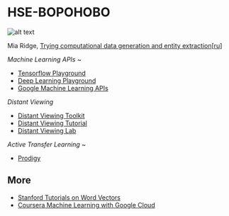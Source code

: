 # HSE-BOPOHOBO

![alt text](http://neuralnetworksanddeeplearning.com/images/tikz1.png "A simple neural network")

Mia Ridge, [Trying computational data generation and entity extraction](http://www.openobjects.org.uk/2017/02/trying-computational-data-generation-and-entity-extraction/)[[ru](https://translate.google.com/translate?sl=en&tl=ru&js=y&prev=_t&hl=en&ie=UTF-8&u=http%3A%2F%2Fwww.openobjects.org.uk%2F2017%2F02%2Ftrying-computational-data-generation-and-entity-extraction%2F&edit-text=&act=url)]

_Machine Learning APIs_ ~
 
- [Tensorflow Playground](https://playground.tensorflow.org)
- [Deep Learning Playground](http://104.131.28.158)
- [Google Machine Learning APIs](https://drive.google.com/file/d/1CO9k589Mbwqz3sBMBSutoSXIarYH4NCP/view?usp=sharing)

_Distant Viewing_
- [Distant Viewing Toolkit](https://github.com/distant-viewing/dvt)
- [Distant Viewing Tutorial](https://github.com/statsmaths/distant-viewing-tutorial)
- [Distant Viewing Lab](https://distantviewing.org/)

_Active Transfer Learning_ ~

- [Prodigy](https://prodi.gy/demo?view_id=ner)


## More

- [Stanford Tutorials on Word Vectors](https://github.com/sul-cidr/dh2018-word-vector-workshops)
- [Coursera Machine Learning with Google Cloud](https://www.coursera.org/specializations/machine-learning-tensorflow-gcp)
